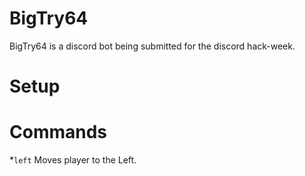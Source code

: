 # BigTry64
BigTry64 is a discord bot being submitted for the discord hack-week.

# Setup

# Commands
*`left` Moves player to the Left.
